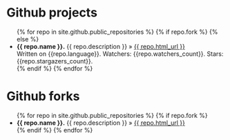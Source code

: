 <div id="home">

  

  <h1>Github projects</h1>
  <ul class="posts">
    {% for repo in site.github.public_repositories %}
      {% if repo.fork %}
      {% else %}
        <li><b>{{ repo.name }}.</b> {{ repo.description }} &raquo; <a href="{{ repo.html_url }}">{{ repo.html_url }}</a><br/>Written on {{repo.language}}. Watchers: {{repo.watchers_count}}. Stars: {{repo.stargazers_count}}. </li>
      {% endif %}
    {% endfor %}
  </ul>
  
  <h1>Github forks</h1>
  <ul class="posts">
    {% for repo in site.github.public_repositories %}
      {% if repo.fork %}
        <li><b>{{ repo.name }}.</b> {{ repo.description }} &raquo; <a href="{{ repo.html_url }}">{{ repo.html_url }}</a></li>
      {% endif %}
    {% endfor %}
  </ul>

</div>

